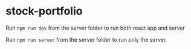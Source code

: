 # stock-portfolio

Run `npm run dev` from the server folder to run both react app and server

Run `npm run server` from the server folder to run only the server.
